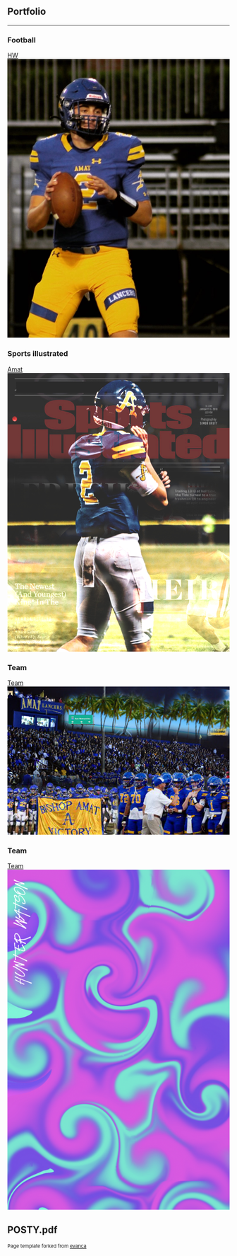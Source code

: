 ## Portfolio

---

### Football

[HW](/sample_page)
<img src="images/E75A3464-68D1-4D50-B61C-0D2A94E70EB3.JPG?raw=true"/>

### Sports illustrated 

[Amat](/sample_page)
<img src="images/HWsportsIllustrated.JPG?raw=true"/>


### Team

[Team](/sample_page)
<img src="images/Amatfb.jpg?raw=true"/>

### Team

[Team](/sample_page)
<img src="images/Screen Shot 2021-12-06 at 1.39.58 PM.png?raw=true"/>


POSTY.pdf
---
<p style="font-size:11px">Page template forked from <a href="https://github.com/evanca/quick-portfolio">evanca</a></p>
<!-- Remove above link if you don't want to attibute -->
